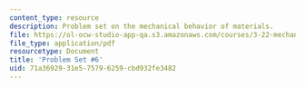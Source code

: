 ```yaml
---
content_type: resource
description: Problem set on the mechanical behavior of materials.
file: https://ol-ocw-studio-app-qa.s3.amazonaws.com/courses/3-22-mechanical-behavior-of-materials-spring-2008/71a3692931e575796259cbd932fe3482_ps6.pdf
file_type: application/pdf
resourcetype: Document
title: 'Problem Set #6'
uid: 71a36929-31e5-7579-6259-cbd932fe3482
---
```

